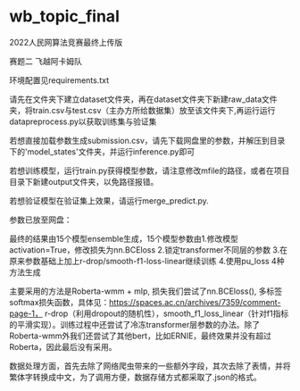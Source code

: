# wb_topic_final
2022人民网算法竞赛最终上传版

赛题二 飞越阿卡姆队

环境配置见requirements.txt

请先在文件夹下建立dataset文件夹，再在dataset文件夹下新建raw_data文件夹，将train.csv与test.csv（主办方所给数据集）放至该文件夹下,再运行运行datapreprocess.py以获取训练集与验证集

若想直接加载参数生成submission.csv，请先下载网盘里的参数，并解压到目录下的'model_states'文件夹，并运行inference.py即可

若想训练模型，运行train.py获得模型参数，请注意修改mfile的路径，或者在项目目录下新建output文件夹，以免路径报错。

若想验证模型在验证集上效果，请运行merge_predict.py.

参数已放至网盘：

最终的结果由15个模型ensemble生成，15个模型参数由1.修改模型activation=True，修改损失为nn.BCEloss 2.锁定transformer不同层的参数 3.在原来参数基础上加上r-drop/smooth-f1-loss-linear继续训练 4.使用pu_loss 4种方法生成

主要采用的方法是Roberta-wmm + mlp, 损失我们尝试了nn.BCEloss(), 多标签softmax损失函数，具体见：https://spaces.ac.cn/archives/7359/comment-page-1，
r-drop（利用dropout的随机性），smooth_f1_loss_linear（针对f1指标的平滑实现）。训练过程中还尝试了冷冻transformer层参数的办法。除了Roberta-wmm外我们还尝试了其他bert，比如ERNIE，最终效果并没有超过Roberta，因此最后没有采用。

数据处理方面，首先去除了网络爬虫带来的一些额外字段，其次去除了表情，并将繁体字转换成中文，为了调用方便，数据存储方式都采取了.json的格式。

